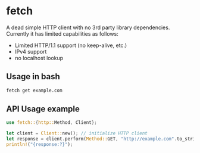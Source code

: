 # fetch

A dead simple HTTP client with no 3rd party library dependencies.
Currently it has limited capabilities as follows:

- Limited HTTP/1.1 support (no keep-alive, etc.)
- IPv4 support
- no localhost lookup

## Usage in bash

```bash
fetch get example.com
```

## API Usage example

```rust
use fetch::{http::Method, Client};

let client = Client::new(); // initialize HTTP client
let response = client.perform(Method::GET, "http://example.com".to_string(), None); // perform HTTP request
println!("{response:?}");
```
